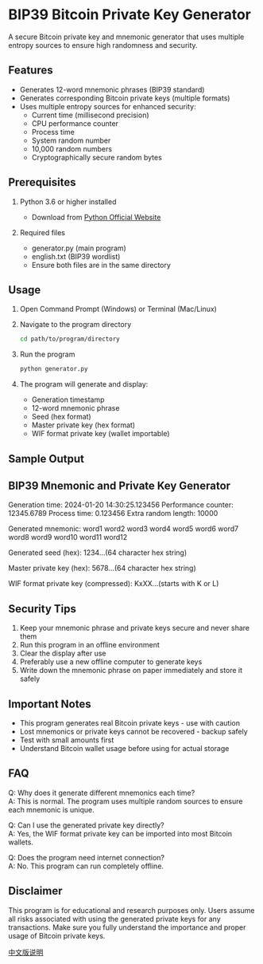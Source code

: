 # BIP39 Bitcoin Private Key Generator

A secure Bitcoin private key and mnemonic generator that uses multiple entropy sources to ensure high randomness and security.

## Features

- Generates 12-word mnemonic phrases (BIP39 standard)
- Generates corresponding Bitcoin private keys (multiple formats)
- Uses multiple entropy sources for enhanced security:
  - Current time (millisecond precision)
  - CPU performance counter
  - Process time
  - System random number
  - 10,000 random numbers
  - Cryptographically secure random bytes

## Prerequisites

1. Python 3.6 or higher installed
   - Download from [Python Official Website](https://www.python.org/downloads/)

2. Required files
   - generator.py (main program)
   - english.txt (BIP39 wordlist)
   - Ensure both files are in the same directory

## Usage

1. Open Command Prompt (Windows) or Terminal (Mac/Linux)

2. Navigate to the program directory
   ```bash
   cd path/to/program/directory
   ```

3. Run the program
   ```bash
   python generator.py
   ```

4. The program will generate and display:
   - Generation timestamp
   - 12-word mnemonic phrase
   - Seed (hex format)
   - Master private key (hex format)
   - WIF format private key (wallet importable)

## Sample Output

BIP39 Mnemonic and Private Key Generator
------------------------
Generation time: 2024-01-20 14:30:25.123456
Performance counter: 12345.6789
Process time: 0.123456
Extra random length: 10000

Generated mnemonic:
word1 word2 word3 word4 word5 word6 word7 word8 word9 word10 word11 word12

Generated seed (hex):
1234...(64 character hex string)

Master private key (hex):
5678...(64 character hex string)

WIF format private key (compressed):
KxXX...(starts with K or L)

## Security Tips

1. Keep your mnemonic phrase and private keys secure and never share them
2. Run this program in an offline environment
3. Clear the display after use
4. Preferably use a new offline computer to generate keys
5. Write down the mnemonic phrase on paper immediately and store it safely

## Important Notes

- This program generates real Bitcoin private keys - use with caution
- Lost mnemonics or private keys cannot be recovered - backup safely
- Test with small amounts first
- Understand Bitcoin wallet usage before using for actual storage

## FAQ

Q: Why does it generate different mnemonics each time?  
A: This is normal. The program uses multiple random sources to ensure each mnemonic is unique.

Q: Can I use the generated private key directly?  
A: Yes, the WIF format private key can be imported into most Bitcoin wallets.

Q: Does the program need internet connection?  
A: No. This program can run completely offline.

## Disclaimer

This program is for educational and research purposes only. Users assume all risks associated with using the generated private keys for any transactions. Make sure you fully understand the importance and proper usage of Bitcoin private keys.

[中文版说明](README_CN.md)